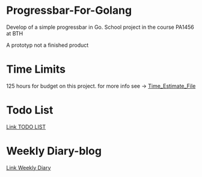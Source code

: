 # Progressbar-For-Golang
Develop of a simple progressbar in Go. School project in the course PA1456 at BTH

A prototyp not a finished product

# Time Limits 
125 hours for budget on this project.
for more info see -> [Time_Estimate_File](https://github.com/Pehrsonal/progressbar-for-Golang/blob/main/TIME_ESTIMATE.md)

# Todo List
[Link TODO LIST](https://github.com/Pehrsonal/progressbar-for-Golang/projects/1)

# Weekly Diary-blog
[Link Weekly Diary](https://docs.google.com/document/d/1dffjBnzQhBu6OpY11p0MNKGw9TnxKaFTgpuDHYp3rK4/edit?usp=sharing)
